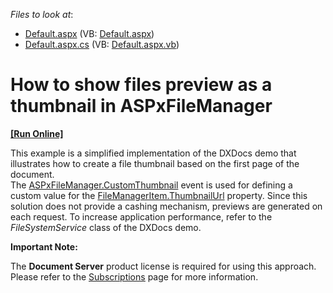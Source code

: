 <!-- default file list -->
*Files to look at*:

* [Default.aspx](./CS/Default.aspx) (VB: [Default.aspx](./VB/Default.aspx))
* [Default.aspx.cs](./CS/Default.aspx.cs) (VB: [Default.aspx.vb](./VB/Default.aspx.vb))
<!-- default file list end -->
# How to show files preview as a thumbnail in ASPxFileManager
<!-- run online -->
**[[Run Online]](https://codecentral.devexpress.com/t298675/)**
<!-- run online end -->


<p>This example is a simplified implementation of the DXDocs demo that illustrates how to create a file thumbnail based on the first page of the document. <br>The <a href="https://documentation.devexpress.com/#AspNet/DevExpressWebASPxFileManager_CustomThumbnailtopic">ASPxFileManager.CustomThumbnail</a> event is used for defining a custom value for the <a href="https://documentation.devexpress.com/#AspNet/DevExpressWebFileManagerItem_ThumbnailUrltopic">FileManagerItem.ThumbnailUrl</a> property. Since this solution does not provide a cashing mechanism, previews are generated on each request. To increase application performance, refer to the <em>FileSystemService</em> class of the DXDocs demo.</p>
<p><strong>Important Note:</strong></p>
<p>The <strong>Document Server</strong> product license is required for using this approach. Please refer to the <a href="https://www.devexpress.com/Subscriptions/"><u>Subscriptions</u></a> page for more information.</p>

<br/>


